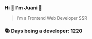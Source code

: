 ### Hi 👋 I&#39;m Juani 🦁

> I&#39;m a Frontend Web Developer SSR

### 📚 Days being a developer: 1220
